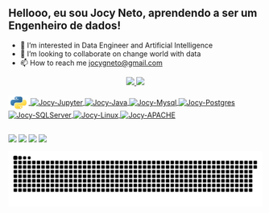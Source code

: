 ## Hellooo, eu sou Jocy Neto, aprendendo a ser um Engenheiro de dados!


- 👀 I’m interested in Data Engineer and Artificial Intelligence
- 💞️ I’m looking to collaborate on change world with data
- 📫 How to reach me jocygneto@gmail.com


<div align="center">
  <a href="https://github.com/jocyneto">
  <img height="180em" src="https://github-readme-stats.vercel.app/api?username=jocyneto&show_icons=true&theme=dracula&include_all_commits=true&count_private=true"/>
  <img height="180em" src="https://github-readme-stats.vercel.app/api/top-langs/?username=jocyneto&layout=compact&langs_count=7&theme=dracula"/>
</div>

<div style="display: inline_block"><br>
  <img align="center" alt="Jocy-Python" height="30" width="40" src="https://raw.githubusercontent.com/devicons/devicon/master/icons/python/python-original.svg">
  <img align="center" alt="Jocy-Jupyter" height="30" width="40" src="https://cdn.jsdelivr.net/gh/devicons/devicon/icons/jupyter/jupyter-original.svg" />
  <img align="center" alt="Jocy-Java" height="30" width="40" src="https://cdn.jsdelivr.net/gh/devicons/devicon/icons/java/java-original.svg" />
  <img align="center" alt="Jocy-Mysql" height="30" width="40" src="https://cdn.jsdelivr.net/gh/devicons/devicon/icons/mysql/mysql-original.svg" />
  <img align="center" alt="Jocy-Postgres" height="30" width="40" src="https://cdn.jsdelivr.net/gh/devicons/devicon/icons/postgresql/postgresql-original.svg" />
  <img align="center" alt="Jocy-SQLServer" height="30" width="40" src="https://cdn.jsdelivr.net/gh/devicons/devicon/icons/microsoftsqlserver/microsoftsqlserver-plain.svg" />
  <img align="center" alt="Jocy-Linux" height="30" width="40" src="https://cdn.jsdelivr.net/gh/devicons/devicon/icons/linux/linux-original.svg" />
  <img align="center" alt="Jocy-APACHE" height="30" width="40" src="https://cdn.jsdelivr.net/gh/devicons/devicon/icons/apache/apache-original.svg" />
</div>
  
  ##
  
<div>
  <a href="https://www.linkedin.com/in/jocyneto/" target="_blank"><img src="https://img.shields.io/badge/-LinkedIn-%230077B5?style=for-the-badge&logo=linkedin&logoColor=white" target="_blank"></a>
  <a href = "mailto:jocygneto@gmail.com"><img src="https://img.shields.io/badge/-Gmail-%23333?style=for-the-badge&logo=gmail&logoColor=white" target="_blank"></a>
  <a href="#" target="_blank"><img src="https://img.shields.io/badge/Discord-7289DA?style=for-the-badge&logo=discord&logoColor=white" target="_blank"></a>
  <a href="https://instagram.com/jocy.neto" target="_blank"><img src="https://img.shields.io/badge/-Instagram-%23E4405F?style=for-the-badge&logo=instagram&logoColor=white" target="_blank"></a>
  
  ![Snake animation](https://github.com/jocyneto/jocyneto/blob/output/github-contribution-grid-snake.svg)
</div>
